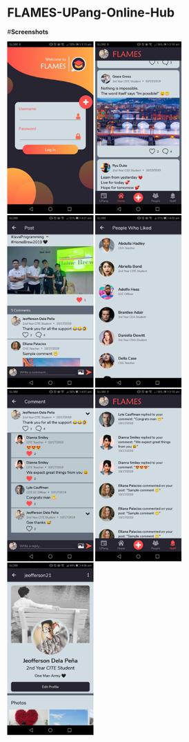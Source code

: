 # FLAMES-UPang-Online-Hub

#**Screenshots**

<img src="images/2.jpg" width="200"> <img src="images/18.jpg" width="200"> <img src="images/19.jpg" width="200"> <img src="images/23.jpg" width="200"> <img src="images/25.jpg" width="200"> <img src="images/33.jpg" width="200"> <img src="images/40.jpg" width="200">
